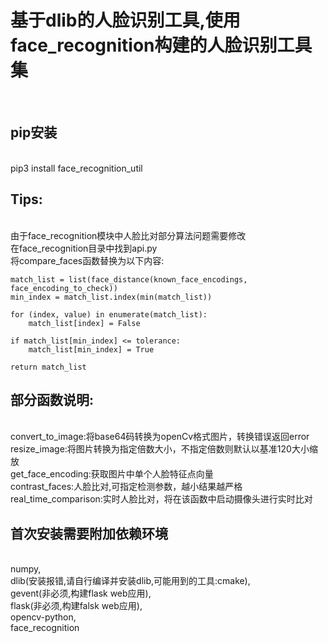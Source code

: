 基于dlib的人脸识别工具,使用face_recognition构建的人脸识别工具集
===
<br>

## pip安装
<br>
pip3 install face_recognition_util

## Tips:
<br>
由于face_recognition模块中人脸比对部分算法问题需要修改  
<br>
在face_recognition目录中找到api.py  
<br>
将compare_faces函数替换为以下内容:

```
match_list = list(face_distance(known_face_encodings, face_encoding_to_check))  
min_index = match_list.index(min(match_list))  

for (index, value) in enumerate(match_list):  
    match_list[index] = False  

if match_list[min_index] <= tolerance:  
    match_list[min_index] = True  

return match_list  
```

## 部分函数说明:  
<br>
convert_to_image:将base64码转换为openCv格式图片，转换错误返回error  
<br>
resize_image:将图片转换为指定倍数大小，不指定倍数则默认以基准120大小缩放  
<br>
get_face_encoding:获取图片中单个人脸特征点向量  
<br>
contrast_faces:人脸比对,可指定检测参数，越小结果越严格  
<br>
real_time_comparison:实时人脸比对，将在该函数中启动摄像头进行实时比对  
<br>

## 首次安装需要附加依赖环境  
<br>
numpy,  
<br>
dlib(安装报错,请自行编译并安装dlib,可能用到的工具:cmake),  
<br>
gevent(非必须,构建flask web应用),  
<br>
flask(非必须,构建falsk web应用),  
<br>
opencv-python,  
<br>
face_recognition  
<br>